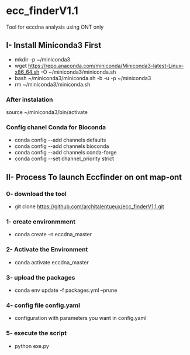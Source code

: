 # ecc_finderV1.1
Tool for eccdna analysis using ONT only 
## I- Install Miniconda3 First


  - mkdir -p ~/miniconda3
  - wget https://repo.anaconda.com/miniconda/Miniconda3-latest-Linux-x86_64.sh -O ~/miniconda3/miniconda.sh
  - bash ~/miniconda3/miniconda.sh -b -u -p ~/miniconda3
  - rm ~/miniconda3/miniconda.sh

### After instalation
   source ~/miniconda3/bin/activate

### Config chanel Conda for Bioconda

   - conda config --add channels defaults
   - conda config --add channels bioconda
   - conda config --add channels conda-forge
   - conda config --set channel_priority strict

## II- Process To launch Eccfinder on ont map-ont

### 0- download the tool

   - git clone https://github.com/architalentueux/ecc_finderV1.1.git

### 1- create environmment
 
   - conda create -n eccdna_master

### 2- Activate the Environment

   - conda activate eccdna_master

### 3- upload the packages

   - conda env update -f packages.yml –prune

### 4- config file config.yaml

   - configuration with parameters you want in config.yaml

### 5- execute the script 

   - python exe.py 
